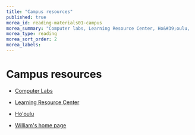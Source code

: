 ```yaml
---
title: "Campus resources"
published: true
morea_id: reading-materials01-campus
morea_summary: "Computer labs, Learning Resource Center, Ho&#39;oulu, ..."
morea_type: reading
morea_sort_order: 2
morea_labels:
---
```


# Campus resources  

  * [Computer Labs](http://www.leeward.hawaii.edu/learningcommons)

  * [Learning Resource Center](http://emedia.leeward.hawaii.edu/lrc/)

  * [Ho&#39;oulu](http://hoouluprojectleeward.wix.com/hooulu)

  * [William's home page](http://www2.hawaii.edu/~walbritt/)

